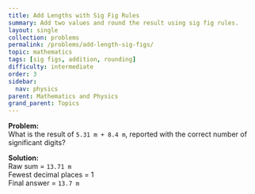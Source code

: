 ```yaml
---
title: Add Lengths with Sig Fig Rules
summary: Add two values and round the result using sig fig rules.
layout: single
collection: problems
permalink: /problems/add-length-sig-figs/
topic: mathematics
tags: [sig figs, addition, rounding]
difficulty: intermediate
order: 3
sidebar:
  nav: physics
parent: Mathematics and Physics
grand_parent: Topics
---
```


**Problem:**  
What is the result of `5.31 m + 8.4 m`, reported with the correct number of significant digits?

**Solution:**  
Raw sum = `13.71 m`  
Fewest decimal places = 1  
Final answer = `13.7 m`